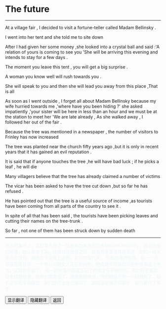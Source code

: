# The future 

------

At a village fair , I decided to visit a fortune-teller called Madam Bellinsky .

I went into her tent and she told me to site down 

After I had given her some money ,she looked into a crystal ball and said :'A relation of yours is coming to see you 'She will be arriving this evening and intends to stay for a few days .

The moment you leave this tent , you will get a big surprise . 

A woman you know well will rush towards you .

She will speak to you and then she will lead you away from this place ,That is all 

As soon as I went outside , I forget all about Madam Bellinsky because my wife hurried towards me ,'where have you been hiding ?' she asked impatiently ,'your sister will be here in less than an hour and we must be at the station to meet her 'We are late already , As she walked away , I followed her out of the fair .

Because the tree was mentioned in a newspaper , the number of visitors to Frinley has now increased 

The tree was planted near the church fifty  years ago ,but it is only in recent years that it has gained an evil reputation .

It is said that if anyone touches the tree ,he will have bad luck ; if he picks a leaf , he will die 

Many villagers believe that the tree has already claimed a number of victims 

The vicar has been asked to have the  tree cut down ,but so far he has refused .

He has pointed out that the tree is a useful source of income ,as tourists have been coming from all parts of the country to see it .

In spite of all that has been said , the tourists have been picking leaves and cutting their names on the tree-trunk .

So far , not one of them has been struck down by sudden death 

------

<div >
    <p id='a' style="color:lightblue;opacity:0.2">
       在乡村集市上，我打算去拜访一位被称为未来预见者Madam Bellinsky。我走进她的帐篷，她让我坐下来。在我付给他钱之后，她看向水晶球并且说道，你的一段关系正在找你，她会在今天晚上达到，并且停留几天。
        你现在离开帐篷，有一个大惊喜在等着你，一个你认识的女人正在跑向你。她会跟你讲话然后把你带离这个地方。这就是全部了。
        我一到帐篷外面就忘记了她刚才告诉我的话，因为我老婆跑过来找我说道，你躲到哪里去了，她着急的说道，你的妹妹不到一小时就到了，我们必须去车站接她，我们现在出发已经迟了，跟随这她离开的脚步，我也离开了集市
	</p>
<button onclick="document.getElementById('a').style.opacity=1">显示翻译</button>
<button onclick="document.getElementById('a').style.opacity=0">隐藏翻译</button>
<button onclick="javascript:window.history.go(-1)">返回</button>
</div>










